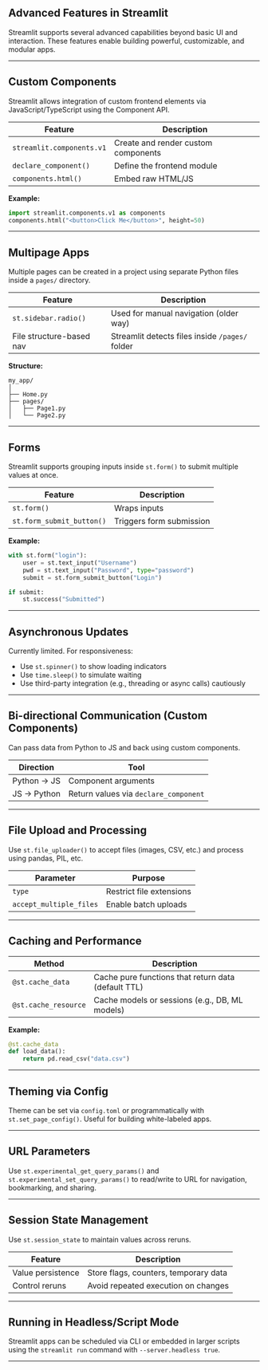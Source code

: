 ## Advanced Features in Streamlit

Streamlit supports several advanced capabilities beyond basic UI and interaction. These features enable building powerful, customizable, and modular apps.

---

## Custom Components

Streamlit allows integration of custom frontend elements via JavaScript/TypeScript using the Component API.

| Feature              | Description                                       |
|----------------------|---------------------------------------------------|
| `streamlit.components.v1` | Create and render custom components         |
| `declare_component()`     | Define the frontend module                   |
| `components.html()`       | Embed raw HTML/JS                           |

**Example:**
```python
import streamlit.components.v1 as components
components.html("<button>Click Me</button>", height=50)
```

---

## Multipage Apps

Multiple pages can be created in a project using separate Python files inside a `pages/` directory.

| Feature                  | Description                                       |
|--------------------------|---------------------------------------------------|
| `st.sidebar.radio()`     | Used for manual navigation (older way)           |
| File structure-based nav | Streamlit detects files inside `/pages/` folder  |

**Structure:**
```
my_app/
│
├── Home.py
├── pages/
│   ├── Page1.py
│   └── Page2.py
```

---

## Forms

Streamlit supports grouping inputs inside `st.form()` to submit multiple values at once.

| Feature        | Description                                     |
|----------------|-------------------------------------------------|
| `st.form()`    | Wraps inputs                                    |
| `st.form_submit_button()` | Triggers form submission           |

**Example:**
```python
with st.form("login"):
    user = st.text_input("Username")
    pwd = st.text_input("Password", type="password")
    submit = st.form_submit_button("Login")

if submit:
    st.success("Submitted")
```

---

## Asynchronous Updates

Currently limited. For responsiveness:
- Use `st.spinner()` to show loading indicators
- Use `time.sleep()` to simulate waiting
- Use third-party integration (e.g., threading or async calls) cautiously

---

## Bi-directional Communication (Custom Components)

Can pass data from Python to JS and back using custom components.

| Direction     | Tool                              |
|----------------|----------------------------------|
| Python → JS   | Component arguments               |
| JS → Python   | Return values via `declare_component` |

---

## File Upload and Processing

Use `st.file_uploader()` to accept files (images, CSV, etc.) and process using pandas, PIL, etc.

| Parameter     | Purpose                         |
|---------------|----------------------------------|
| `type`        | Restrict file extensions         |
| `accept_multiple_files` | Enable batch uploads |

---

## Caching and Performance

| Method               | Description                                          |
|----------------------|------------------------------------------------------|
| `@st.cache_data`     | Cache pure functions that return data (default TTL) |
| `@st.cache_resource` | Cache models or sessions (e.g., DB, ML models)      |

**Example:**
```python
@st.cache_data
def load_data():
    return pd.read_csv("data.csv")
```

---

## Theming via Config

Theme can be set via `config.toml` or programmatically with `st.set_page_config()`. Useful for building white-labeled apps.

---

## URL Parameters

Use `st.experimental_get_query_params()` and `st.experimental_set_query_params()` to read/write to URL for navigation, bookmarking, and sharing.

---

## Session State Management

Use `st.session_state` to maintain values across reruns.

| Feature              | Description                         |
|----------------------|-------------------------------------|
| Value persistence    | Store flags, counters, temporary data |
| Control reruns       | Avoid repeated execution on changes |

---

## Running in Headless/Script Mode

Streamlit apps can be scheduled via CLI or embedded in larger scripts using the `streamlit run` command with `--server.headless true`.

---
